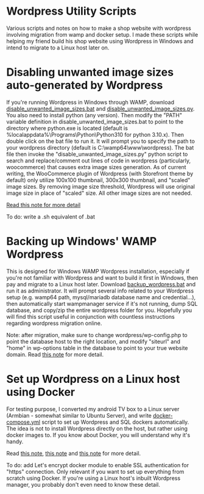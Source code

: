 # Wordpress Utility Scripts
Various scripts and notes on how to make a shop website with wordpress involving migration from wamp and docker setup. I made these scripts while helping my friend build his shop website using Wordpress in Windows and intend to migrate to a Linux host later on.

# Disabling unwanted image sizes auto-generated by Wordpress
If you're running Wordpress in Windows through WAMP, download [disable_unwanted_image_sizes.bat](https://github.com/thanghn90/wordpress_storefront_util/blob/main/disable_unwanted_image_sizes.bat) and [disable_unwanted_image_sizes.py](https://github.com/thanghn90/wordpress_storefront_util/blob/main/disable_unwanted_image_sizes.py). You also need to install python (any version). Then modify the "PATH" variable definition in disable_unwanted_image_sizes.bat to point to the directory where python.exe is located (default is %localappdata%\Programs\Python\Python310 for python 3.10.x). Then double click on the bat file to run it. It will prompt you to specify the path to your wordpress directory (default is C:\wamp64\www\wordpress). The bat file then invoke the "disable_unwanted_image_sizes.py" python script to search and replace/comment out lines of code in wordpress (particularly, woocommerce) that causes extra image sizes generation. As of current writing, the WooCommerce plugin of Wordpress (with Storefront theme by default) only utilize 100x100 thumbnail, 300x300 thumbnail, and "scaled" image sizes. By removing image size threshold, Wordpress will use original image size in place of "scaled" size. All other image sizes are not needed.

[Read this note for more detail](https://github.com/thanghn90/wordpress_storefront_util/blob/main/notes/Wordpress%20disable%20unwanted%20image%20sizes.txt)

To do: write a .sh equivalent of .bat


# Backing up Windows' WAMP Wordpress
This is designed for Windows WAMP Wordpress installation, especially if you're not familiar with Wordpress and want to build it first in Windows, then pay and migrate to a Linux host later. Download [backup_wordpress.bat](https://github.com/thanghn90/wordpress_storefront_util/blob/main/backup_wordpress.bat) and run it as administrator. It will prompt several info related to your Wordpress setup (e.g. wamp64 path, mysql/mariadb database name and credential...), then automatically start wampmanager service if it's not running, dump SQL database, and copy/zip the entire wordpress folder for you. Hopefully you will find this script useful in conjunction with countless instructions regarding wordpress migration online.

Note: after migration, make sure to change wordpress/wp-config.php to point the database host to the right location, and modify "siteurl" and "home" in wp-options table in the database to point to your true website domain.
Read [this note](https://github.com/thanghn90/wordpress_storefront_util/blob/main/notes/Wordpress%20migrate%20from%20Windows%20WAMP%20to%20Linux.txt) for more detail.

# Set up Wordpress on a Linux host using Docker
For testing purpose, I converted my android TV box to a Linux server (Armbian - somewhat similar to Ubuntu Server), and write [docker-compose.yml](https://github.com/thanghn90/wordpress_storefront_util/blob/main/docker-compose.yml) script to set up Wordpress and SQL dockers automatically. The idea is not to install Wordpress directly on the host, but rather using docker images to. If you know about Docker, you will understand why it's handy.

Read [this note](https://github.com/thanghn90/wordpress_storefront_util/blob/main/notes/Armbian%20docker%20setup.txt), [this note](https://github.com/thanghn90/wordpress_storefront_util/blob/main/notes/Armbian%20set%20static%20ip%20via%20nmcli.txt) and [this note](https://github.com/thanghn90/wordpress_storefront_util/blob/main/notes/Wordpress%20docker.txt) for more detail.

To do: add Let's encrypt docker module to enable SSL authentication for "https" connection. Only relevant if you want to set up everything from scratch using Docker. If you're using a Linux host's inbuilt Wordpress manager, you probably don't even need to know these detail.
